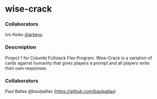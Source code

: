 # wise-crack

### Collaborators
Ivo Kolev [@arkevo](https://github.com/arkevo)



### Descreiption

Project 1 for Columbi Fullstack Flex Program. Wise-Crack is a variation of cards against humanity that gives players a prompt and all players write their own responses.

### Collaborators

Paul Ballas @baulpallas (https://github.com/baulpallas)
